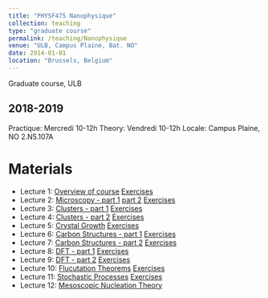 ```yaml
---
title: "PHYSF475 Nanophysique"
collection: teaching
type: "graduate course"
permalink: /teaching/Nanophysique
venue: "ULB, Campus Plaine, Bat. NO"
date: 2014-01-01
location: "Brussels, Belgium"
---
```


Graduate course, ULB

2018-2019
---------
Practique: Mercredi 10-12h
Theory: Vendredi 10-12h
Locale: Campus Plaine, NO 2.N5.107A

Materials
======
* Lecture 1: [Overview of course](/files/Nanophysique/lecture1.pdf)		[Exercises](files/Nanophysique/Exercises_1.pdf)
* Lecture 2: [Microscopy - part 1](/files/Nanophysique/lecture2.pdf) [part 2](/files/Nanophysique/lecture2_bis.pdf)		[Exercises](files/Nanophysique/Exercises_2.pdf)
* Lecture 3: [Clusters - part 1](/files/Nanophysique/lecture3.pdf)  		[Exercises](files/Nanophysique/Exercises_3.pdf)
* Lecture 4: [Clusters - part 2](/files/Nanophysique/lecture3_bis.pdf) 		[Exercises](files/Nanophysique/Exercises_3_bis.pdf)
* Lecture 5: [Crystal Growth](/files/Nanophysique/lecture5.pdf) 		[Exercises](files/Nanophysique/Exercises_Ch_4.pdf)
* Lecture 6: [Carbon Structures - part 1](/files/Nanophysique/lecture6.pdf) 	[Exercises](files/Nanophysique/Exercises_Ch_5.pdf)
* Lecture 7: [Carbon Structures - part 2](/files/Nanophysique/lecture7.pdf) 	[Exercises](files/Nanophysique/Exercises_5_bis.pdf)
* Lecture 8: [DFT - part 1](/files/Nanophysique/lecture8.pdf) 			[Exercises](files/Nanophysique/Exercises_Ch_6.pdf)
* Lecture 9: [DFT - part 2](/files/Nanophysique/lecture9.pdf) 			[Exercises](files/Nanophysique/Exercises_Ch_6_bis.pdf)
* Lecture 10: [Flucutation Theorems](/files/Nanophysique/lecture10.pdf) 	[Exercises](files/Nanophysique/Exercises_Ch_7_2018.pdf)
* Lecture 11: [Stochastic Processes](/files/Nanophysique/lecture11.pdf) 	[Exercises](files/Nanophysique/Exercises_Ch_8_2018.pdf)
* Lecture 12: [Mesoscopic Nucleation Theory](/files/Nanophysique/lecture12.pdf) 